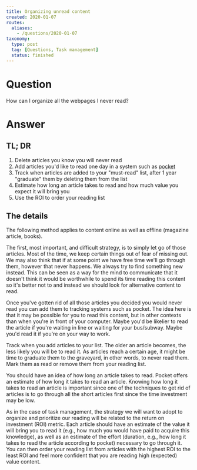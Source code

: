 ```yaml
---
title: Organizing unread content
created: 2020-01-07
routes:
  aliases:
    - /questions/2020-01-07
taxonomy:
  type: post
  tag: [Questions, Task management]
  status: finished
---
```


# Question
How can I organize all the webpages I never read?

# Answer
## TL; DR
1. Delete articles you know you will never read
2. Add articles you'd like to read one day in a system such as [pocket](https://getpocket.com/)
3. Track when articles are added to your "must-read" list, after 1 year "graduate" them by deleting them from the list
4. Estimate how long an article takes to read and how much value you expect it will bring you
5. Use the ROI to order your reading list

## The details
The following method applies to content online as well as offline (magazine article, books).

The first, most important, and difficult strategy, is to simply let go of those articles. Most of the time, we keep certain things out of fear of missing out. We may also think that if at some point we have free time we'll go through them, however that never happens. We always try to find something new instead. This can be seen as a way for the mind to communicate that it doesn't think it would be worthwhile to spend its time reading this content so it's better not to and instead we should look for alternative content to read.

Once you've gotten rid of all those articles you decided you would never read you can add them to tracking systems such as pocket. The idea here is that it may be possible for you to read this content, but in other contexts than when you're in front of your computer. Maybe you'd be likelier to read the article if you're waiting in line or waiting for your bus/subway. Maybe you'd read it if you're on your way to work.

Track when you add articles to your list. The older an article becomes, the less likely you will be to read it. As articles reach a certain age, it might be time to graduate them to the graveyard, in other words, to never read them. Mark them as read or remove them from your reading list.

You should have an idea of how long an article takes to read. Pocket offers an estimate of how long it takes to read an article. Knowing how long it takes to read an article is important since one of the techniques to get rid of articles is to go through all the short articles first since the time investment may be low.

As in the case of task management, the strategy we will want to adopt to organize and prioritize our reading will be related to the return on investment (ROI) metric. Each article should have an estimate of the value it will bring you to read it (e.g., how much you would have paid to acquire this knowledge), as well as an estimate of the effort (duration, e.g., how long it takes to read the article according to pocket) necessary to go through it. You can then order your reading list from articles with the highest ROI to the least ROI and feel more confident that you are reading high (expected) value content.
